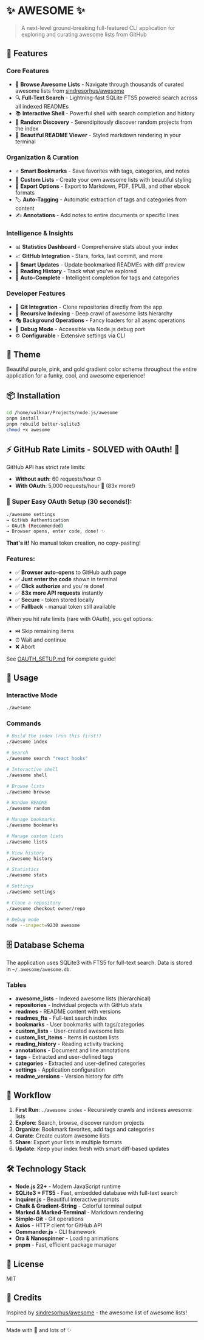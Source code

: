 # ✨ AWESOME ✨

> A next-level ground-breaking full-featured CLI application for exploring and curating awesome lists from GitHub

## 🎯 Features

### Core Features
- 🌟 **Browse Awesome Lists** - Navigate through thousands of curated awesome lists from [sindresorhus/awesome](https://github.com/sindresorhus/awesome)
- 🔍 **Full-Text Search** - Lightning-fast SQLite FTS5 powered search across all indexed READMEs
- 📚 **Interactive Shell** - Powerful shell with search completion and history
- 🎲 **Random Discovery** - Serendipitously discover random projects from the index
- 📖 **Beautiful README Viewer** - Styled markdown rendering in your terminal

### Organization & Curation
- ⭐ **Smart Bookmarks** - Save favorites with tags, categories, and notes
- 📝 **Custom Lists** - Create your own awesome lists with beautiful styling
- 🎨 **Export Options** - Export to Markdown, PDF, EPUB, and other ebook formats
- 🏷️ **Auto-Tagging** - Automatic extraction of tags and categories from content
- ✍️ **Annotations** - Add notes to entire documents or specific lines

### Intelligence & Insights
- 📊 **Statistics Dashboard** - Comprehensive stats about your index
- 📈 **GitHub Integration** - Stars, forks, last commit, and more
- 🔄 **Smart Updates** - Update bookmarked READMEs with diff preview
- 📜 **Reading History** - Track what you've explored
- 🎯 **Auto-Complete** - Intelligent completion for tags and categories

### Developer Features
- 🚀 **Git Integration** - Clone repositories directly from the app
- 🔧 **Recursive Indexing** - Deep crawl of awesome lists hierarchy
- 🎭 **Background Operations** - Fancy loaders for all async operations
- 🐛 **Debug Mode** - Accessible via Node.js debug port
- ⚙️ **Configurable** - Extensive settings via CLI

## 🎨 Theme

Beautiful purple, pink, and gold gradient color scheme throughout the entire application for a funky, cool, and awesome experience!

## 📦 Installation

```bash
cd /home/valknar/Projects/node.js/awesome
pnpm install
pnpm rebuild better-sqlite3
chmod +x awesome
```

## ⚡ GitHub Rate Limits - SOLVED with OAuth! 🔐

GitHub API has strict rate limits:
- **Without auth**: 60 requests/hour ⏰
- **With OAuth**: 5,000 requests/hour 🚀 (83x more!)

### 🎉 Super Easy OAuth Setup (30 seconds!):

```bash
./awesome settings
→ GitHub Authentication
→ OAuth (Recommended)
→ Browser opens, enter code, done! ✨
```

**That's it!** No manual token creation, no copy-pasting!

### Features:
- ✅ **Browser auto-opens** to GitHub auth page
- ✅ **Just enter the code** shown in terminal
- ✅ **Click authorize** and you're done!
- ✅ **83x more API requests** instantly
- ✅ **Secure** - token stored locally
- ✅ **Fallback** - manual token still available

When you hit rate limits (rare with OAuth), you get options:
- ⏭️ Skip remaining items
- ⏰ Wait and continue
- ❌ Abort

See [OAUTH_SETUP.md](OAUTH_SETUP.md) for complete guide!

## 🚀 Usage

### Interactive Mode
```bash
./awesome
```

### Commands
```bash
# Build the index (run this first!)
./awesome index

# Search
./awesome search "react hooks"

# Interactive shell
./awesome shell

# Browse lists
./awesome browse

# Random README
./awesome random

# Manage bookmarks
./awesome bookmarks

# Manage custom lists
./awesome lists

# View history
./awesome history

# Statistics
./awesome stats

# Settings
./awesome settings

# Clone a repository
./awesome checkout owner/repo

# Debug mode
node --inspect=9230 awesome
```

## 🗄️ Database Schema

The application uses SQLite3 with FTS5 for full-text search. Data is stored in `~/.awesome/awesome.db`.

### Tables
- **awesome_lists** - Indexed awesome lists (hierarchical)
- **repositories** - Individual projects with GitHub stats
- **readmes** - README content with versions
- **readmes_fts** - Full-text search index
- **bookmarks** - User bookmarks with tags/categories
- **custom_lists** - User-created awesome lists
- **custom_list_items** - Items in custom lists
- **reading_history** - Reading activity tracking
- **annotations** - Document and line annotations
- **tags** - Extracted and user-defined tags
- **categories** - Extracted and user-defined categories
- **settings** - Application configuration
- **readme_versions** - Version history for diffs

## 🎯 Workflow

1. **First Run**: `./awesome index` - Recursively crawls and indexes awesome lists
2. **Explore**: Search, browse, discover random projects
3. **Organize**: Bookmark favorites, add tags and categories
4. **Curate**: Create custom awesome lists
5. **Share**: Export your lists in multiple formats
6. **Update**: Keep your index fresh with smart diff-based updates

## 🛠️ Technology Stack

- **Node.js 22+** - Modern JavaScript runtime
- **SQLite3 + FTS5** - Fast, embedded database with full-text search
- **Inquirer.js** - Beautiful interactive prompts
- **Chalk & Gradient-String** - Colorful terminal output
- **Marked & Marked-Terminal** - Markdown rendering
- **Simple-Git** - Git operations
- **Axios** - HTTP client for GitHub API
- **Commander.js** - CLI framework
- **Ora & Nanospinner** - Loading animations
- **pnpm** - Fast, efficient package manager

## 📝 License

MIT

## 🌟 Credits

Inspired by [sindresorhus/awesome](https://github.com/sindresorhus/awesome) - the awesome list of awesome lists!

---

Made with 💜 and lots of ✨
